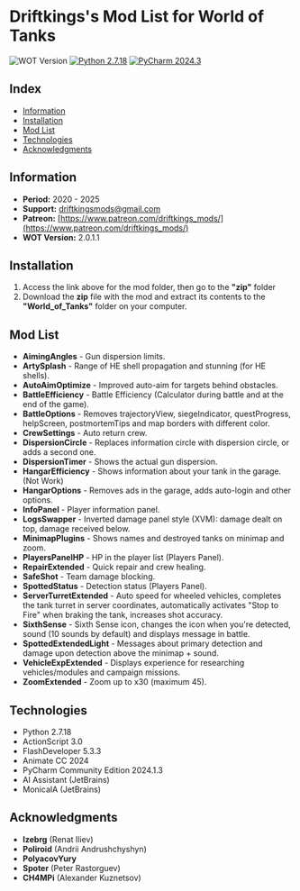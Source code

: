 ﻿# Driftkings's Mod List for World of Tanks

![WOT Version](https://img.shields.io/badge/WOT-2.0.1.1-red.svg)
[![Python 2.7.18](https://img.shields.io/badge/python-2.7.18-blue.svg)](https://www.python.org/downloads/release/python-2718/)
[![PyCharm 2024.3](https://img.shields.io/badge/PyCharm-2024.3-green.svg)](https://www.jetbrains.com/pycharm/)

## Index
- [Information](#information)
- [Installation](#installation)
- [Mod List](#mod-list)
- [Technologies](#technologies)
- [Acknowledgments](#acknowledgments)

## Information
- **Period:** 2020 - 2025
- **Support:** driftkingsmods@gmail.com
- **Patreon:** [https://www.patreon.com/driftkings_mods/](https://www.patreon.com/driftkings_mods/)
- **WOT Version:** 2.0.1.1

## Installation
1. Access the link above for the mod folder, then go to the **"zip\"** folder
2. Download the **zip** file with the mod and extract its contents to the **"World_of_Tanks\"** folder on your computer.

## Mod List
* **AimingAngles** - Gun dispersion limits.
* **ArtySplash** - Range of HE shell propagation and stunning (for HE shells).
* **AutoAimOptimize** - Improved auto-aim for targets behind obstacles.
* **BattleEfficiency** - Battle Efficiency (Calculator during battle and at the end of the game).
* **BattleOptions** - Removes trajectoryView, siegeIndicator, questProgress, helpScreen, postmortemTips and map borders with different color.
* **CrewSettings** - Auto return crew.
* **DispersionCircle** - Replaces information circle with dispersion circle, or adds a second one.
* **DispersionTimer** - Shows the actual gun dispersion.
* **HangarEfficiency** - Shows information about your tank in the garage. (Not Work)
* **HangarOptions** - Removes ads in the garage, adds auto-login and other options.
* **InfoPanel** - Player information panel.
* **LogsSwapper** - Inverted damage panel style (XVM): damage dealt on top, damage received below.
* **MinimapPlugins** - Shows names and destroyed tanks on minimap and zoom.
* **PlayersPanelHP** - HP in the player list (Players Panel).
* **RepairExtended** - Quick repair and crew healing.
* **SafeShot** - Team damage blocking.
* **SpottedStatus** - Detection status (Players Panel).
* **ServerTurretExtended** - Auto speed for wheeled vehicles, completes the tank turret in server coordinates, automatically activates "Stop to Fire" when braking the tank, increases shot accuracy.
* **SixthSense** - Sixth Sense icon, changes the icon when you're detected, sound (10 sounds by default) and displays message in battle.
* **SpottedExtendedLight** - Messages about primary detection and damage upon detection above the minimap + sound.
* **VehicleExpExtended** - Displays experience for researching vehicles/modules and campaign missions.
* **ZoomExtended** - Zoom up to x30 (maximum 45).

## Technologies
* Python 2.7.18
* ActionScript 3.0
* FlashDeveloper 5.3.3
* Animate CC 2024
* PyCharm Community Edition 2024.1.3
* AI Assistant (JetBrains)
* MonicaIA (JetBrains)

## Acknowledgments
* **Izebrg** (Renat Iliev)
* **Poliroid** (Andrii Andrushchyshyn)
* **PolyacovYury**
* **Spoter** (Peter Rastorguev)
* **CH4MPi** (Alexander Kuznetsov)